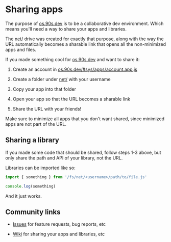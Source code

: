 # Sharing apps

The purpose of [os.90s.dev](${OSHOST}) is to be a
collaborative dev environment. Which means you'll
need a way to share your apps and libraries.

The [net/](${OSHOST}/#sys/apps/filer.app.js@net/) drive
was created for exactly that purpose, along with the
way the URL automatically becomes a sharable link
that opens all the non-minimized apps and files.

If you made something cool for [os.90s.dev](${OSHOST}) and want to share it:

1. Create an account in [os.90s.dev/#sys/apps/account.app.js](${OSHOST}/#sys/apps/account.app.js)

2. Create a folder under [net/](${OSHOST}/#sys/apps/filer.app.js@net/) with your username

3. Copy your app into that folder

4. Open your app so that the URL becomes a sharable link

5. Share the URL with your friends!

Make sure to minimize all apps that you don't want shared,
since minimized apps are not part of the URL.

## Sharing a library

If you made some code that should be shared,
follow steps 1-3 above, but only share the path
and API of your library, not the URL.

Libraries can be imported like so:

```ts
import { something } from '/fs/net/<username>/path/to/file.js'

console.log(something)
```

And it just works.


## Community links

- [Issues](https://github.com/ppl-90s-dev/ppl/issues) for feature requests, bug reports, etc

- [Wiki](https://github.com/ppl-90s-dev/ppl/wiki) for sharing your apps and libraries, etc
